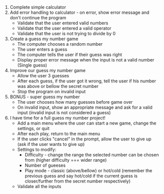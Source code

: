 1. Complete simple calculator
2. Add error handling to calculator - on error, show error message and don't continue the program
    * Validate that the user entered valid numbers
    * Validate that the user entered a valid operator
    * Validate that the user is not trying to divide by 0
3. Create a guess my number game
    * The computer chooses a random number
    * The user enters a guess
    * The computer tells the user if their guess was right
    * Display proper error message when the input is not a valid number
    (Single guess)
4. Improve our guess my number game
    * Allow the user 3 guesses
    * After each guess, if the user got it wrong, tell the user if his number was above or bellow the secret number
    * Stop the program on invalid input
5. BONUS - super guess my number
    * The user chooses how many guesses before game over
    * On invalid input, show an appropriate message and ask for a valid input (invalid input is not considered a guess)
6. I have time for a full guess my number project!
    * Add a main menu where the user can start a new game, change the settings, or quit
    * After each play, return to the main menu
    * If the user clicks "cancel" in the prompt, allow the user to give up (ask if the user wants to give up)
    * Settings to modify:
        * Difficulty - change the range the selected number can be chosen from (higher difficulty === wider range)
        * Number of gueeses
        * Play mode - classic (above/bellow) or hot/cold (remember the previous guess and say hot/cold if the current guess is closer/further from the secret number respectively)
    * Validate all the inputs